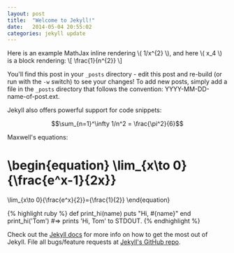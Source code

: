 ```yaml
---
layout: post
title:  "Welcome to Jekyll!"
date:   2014-05-04 20:55:02
categories: jekyll update
---
```

Here is an example MathJax inline rendering \\( 1/x^{2} \\), and here \\( x_4 \\) is a block rendering: 
\\[ \frac{1}{n^{2}} \\]

You'll find this post in your `_posts` directory - edit this post and re-build (or run with the `-w` switch) to see your changes!
To add new posts, simply add a file in the `_posts` directory that follows the convention: YYYY-MM-DD-name-of-post.ext.

Jekyll also offers powerful support for code snippets:

$$\sum_{n=1}^\infty 1/n^2 = \frac{\pi^2}{6}$$



Maxwell's equations:

\begin{equation}
\lim_{x\to 0}{\frac{e^x-1}{2x}}
 =
 \lim_{x\to 0}{\frac{e^x}{2}}={\frac{1}{2}}
\end{equation}


{% highlight ruby %}
def print_hi(name)
  puts "Hi, #{name}"
end
print_hi('Tom')
#=> prints 'Hi, Tom' to STDOUT.
{% endhighlight %}

Check out the [Jekyll docs][jekyll] for more info on how to get the most out of Jekyll. File all bugs/feature requests at [Jekyll's GitHub repo][jekyll-gh].

[jekyll-gh]: https://github.com/mojombo/jekyll
[jekyll]:    http://jekyllrb.com
